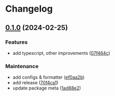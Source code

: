 # Changelog

## [0.1.0](https://github.com/arch-group/log4js-appender-sentry/compare/v0.0.1...v0.1.0) (2024-02-25)


### Features

* add typescript, other improvements ([07f464c](https://github.com/arch-group/log4js-appender-sentry/commit/07f464c81aad9cb1b445a6e27d1257ae3ea52534))


### Maintenance

* add configs & formatter ([ef0aa2b](https://github.com/arch-group/log4js-appender-sentry/commit/ef0aa2bfcf8967ce81546b72d858558a3fbdfab1))
* add release ([70f4ca1](https://github.com/arch-group/log4js-appender-sentry/commit/70f4ca1ef673afca361ee9907b457856fe0d4f68))
* update package meta ([1ad88e2](https://github.com/arch-group/log4js-appender-sentry/commit/1ad88e24bfe58c14c8cdd745deb470802a832ab4))
